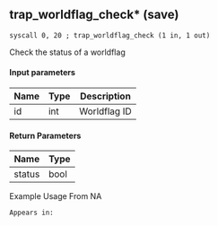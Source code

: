 ## trap_worldflag_check* (save)

`syscall 0, 20 ; trap_worldflag_check (1 in, 1 out)`

Check the status of a worldflag

#### Input parameters
| Name | Type | Description
|------|------|------------
| id   | int   | Worldflag ID


#### Return Parameters
| Name | Type
|------|-----
| status   | bool   
Example Usage From NA






	Appears in:



